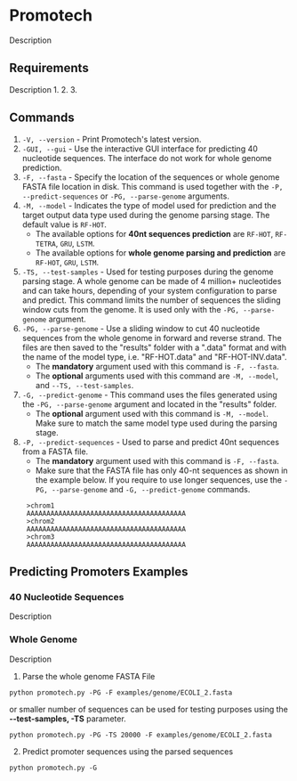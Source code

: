 # Promotech

Description

## Requirements
Description
1. 
2.
3.

## Commands

1. `-V, --version` - Print Promotech's latest version.
2. `-GUI, --gui`   - Use the interactive GUI interface for predicting 40 nucleotide sequences. The interface do not work for whole genome prediction.
3. `-F, --fasta`   - Specify the location of the sequences or whole genome FASTA file location in disk. This command is used together with the `-P, --predict-sequences` or `-PG, --parse-genome` arguments.
4. `-M, --model` - Indicates the type of model used for prediction and the target output data type used during the genome parsing stage. The default value is `RF-HOT`.
   - The available options for **40nt sequences prediction** are `RF-HOT`, `RF-TETRA`, `GRU`, `LSTM`. 
   - The available options for **whole genome parsing and prediction** are `RF-HOT`, `GRU`, `LSTM`. 
5. `-TS, --test-samples` - Used for testing purposes during the genome parsing stage. A whole genome can be made of 4 million+ nucleotides and can take hours, depending of your system configuration to parse and predict. This command limits the number of sequences the sliding window cuts from the genome. It is used only with the `-PG, --parse-genome` argument.
5. `-PG, --parse-genome` - Use a sliding window to cut 40 nucleotide sequences from the whole genome in forward and reverse strand. The files are then saved to the "results" folder with a ".data" format and with the name of the model type, i.e. "RF-HOT.data" and "RF-HOT-INV.data". 
   - The **mandatory** argument used with this command is `-F, --fasta`. 
   - The **optional** arguments used with this command are `-M, --model`, and `--TS, --test-samples`. 
6. `-G, --predict-genome` -  This command uses the files generated using the `-PG, --parse-genome` argument and located in the "results" folder. 
   - The **optional** argument used with this command is `-M, --model`. Make sure to match the same model type used during the parsing stage.
7. `-P, --predict-sequences` - Used to parse and predict 40nt sequences from a FASTA file.
   - The **mandatory** argument used with this command is `-F, --fasta`. 
   - Make sure that the FASTA file has only 40-nt sequences as shown in the example below. If you require to use longer sequences, use the `-PG, --parse-genome` and `-G, --predict-genome` commands.
   ```
    >chrom1
    AAAAAAAAAAAAAAAAAAAAAAAAAAAAAAAAAAAAAAAA
    >chrom2
    AAAAAAAAAAAAAAAAAAAAAAAAAAAAAAAAAAAAAAAA
    >chrom3
    AAAAAAAAAAAAAAAAAAAAAAAAAAAAAAAAAAAAAAAA
   ```



## Predicting Promoters Examples
### 40 Nucleotide Sequences
Description

### Whole Genome
Description


1. Parse the whole genome FASTA File

`python promotech.py -PG -F examples/genome/ECOLI_2.fasta` 

or smaller number of sequences can be used for testing purposes using the **--test-samples, -TS** parameter.

`python promotech.py -PG -TS 20000 -F examples/genome/ECOLI_2.fasta` 

2. Predict promoter sequences using the parsed sequences

`python promotech.py -G `
